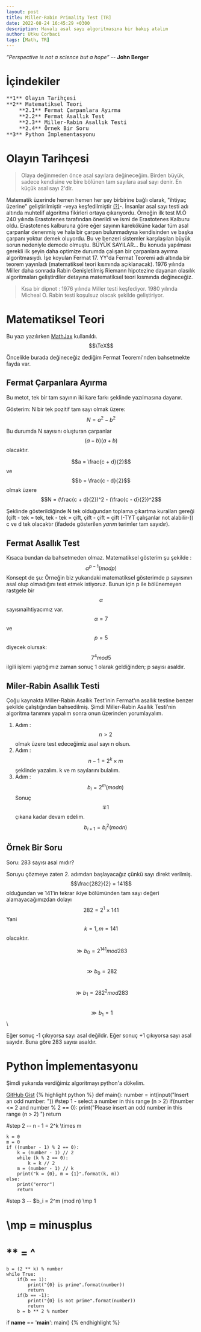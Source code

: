```yaml
---
layout: post
title: Miller-Rabin Primality Test [TR]
date: 2022-08-24 16:45:29 +0300
description: Havalı asal sayı algoritmasına bir bakış atalım
author: Utku Corbaci
tags: [Math, TR]
---
```


_“Perspective is not a science but a hope”_
-- **John Berger**

# İçindekiler

<pre>
**1** Olayın Tarihçesi
**2** Matematiksel Teori
    **2.1** Fermat Çarpanlara Ayırma
    **2.2** Fermat Asallık Test
    **2.3** Miller-Rabin Asallık Testi
    **2.4** Örnek Bir Soru
**3** Python İmplementasyonu
</pre>

# Olayın Tarihçesi
> Olaya değinmeden önce asal sayılara değineceğim. Birden büyük, sadece kendisine ve bire bölünen tam sayılara asal sayı denir. En küçük asal sayı 2'dir.

Matematik üzerinde hemen hemen her şey birbirine bağlı olarak, "ihtiyaç üzerine" geliştirilmiştir -veya keşfedilmiştir [(?)](https://evrimagaci.org/matematik-bir-kesif-mi-yoksa-icat-mi-8094)-. İnsanlar asal sayı testi adı altında muhtelif algoritma fikirleri ortaya çıkarıyordu. Örneğin ilk test M.Ö 240 yılında Erastotenes tarafından önerildi ve ismi de Erastotenes Kalburu oldu. Erastotenes kalburuna göre eğer sayının kareköküne kadar tüm asal çarpanlar denenmiş ve hala bir çarpan bulunmadıysa kendisinden ve başka çarpanı yoktur demek oluyordu. Bu ve benzeri sistemler karşılaşılan büyük sorun nedeniyle demode olmuştu. BÜYÜK SAYILAR... Bu konuda yapılması gerekli ilk şeyin daha optimize durumda çalışan bir çarpanlara ayırma algoritmasıydı. İşe koyulan Fermat 17. YY'da Fermat Teoremi adı altında bir teorem yayınladı (matematiksel teori kısmında açıklanacak).  1976 yılında Miller daha sonrada Rabin Genişletilmiş Riemann hipotezine dayanan olasılık algoritmaları geliştirdiler detayına matematiksel teori kısmında değineceğiz.  

> Kısa bir dipnot : 1976 yılında Miller testi keşfediyor. 1980 yılında Micheal O. Rabin testi koşulsuz olacak şekilde geliştiriyor.

# Matematiksel Teori
Bu yazı yazılırken [MathJax](https://www.mathjax.org/) kullanıldı. $$\TeX$$

Öncelikle burada değineceğiz dediğim Fermat Teoremi'nden bahsetmekte fayda var. 
## Fermat Çarpanlara Ayırma
Bu metot, tek bir tam sayının iki kare farkı şeklinde yazılmasına dayanır.

Gösterim:
N bir tek pozitif tam sayı olmak üzere:
$$N = a^2 - b^2$$

Bu durumda N sayısını oluşturan çarpanlar $$(a - b)(a + b)$$ olacaktır.

$$a = \frac{c + d}{2}$$ ve $$b = \frac{c - d}{2}$$ olmak üzere
$$N = (\frac{c + d}{2})^2 - (\frac{c - d}{2})^2$$

Şeklinde gösterildiğinde N tek olduğundan toplama çıkartma kuralları gereği (çift - tek = tek, tek - tek = çift, çift - çift = çift (-TYT çalışanlar not alabilir-)) c ve d tek olacaktır (ifadede gösterilen _yarım_ terimler tam sayıdır).

## Fermat Asallık Test 
Kısaca bundan da bahsetmeden olmaz. Matematiksel gösterim şu şekilde : 
$$\alpha^{p-1} (mod p) $$ 
Konsept de şu:
Örneğin biz yukarıdaki matematiksel gösterimde p sayısının asal olup olmadığını test etmek istiyoruz. Bunun için p ile bölünemeyen rastgele bir $$\alpha$$ sayısınaihtiyacımız var.
$$\alpha = 7$$ ve $$p = 5$$ diyecek olursak:
$$7^{4} mod 5 $$ ilgili işlemi yaptığımız zaman sonuç 1 olarak geldiğinden; p sayısı asaldır.

## Miler-Rabin Asallık Testi
Çoğu kaynakta Miller-Rabin Asallık Test'inin Fermat'ın asallık testine benzer şekilde çalıştığından bahsedilmiş. Şimdi Miller-Rabin Asallık Testi'nin algoritma tanımını yapalım sonra onun üzerinden yorumlayalım.

1. Adım : $$n > 2$$ olmak üzere test edeceğimiz asal sayı n olsun.
2. Adım : $$n - 1 = 2^k \times m$$ şeklinde yazalım. k ve m sayılarını bulalım.
3. Adım : $$b_i = 2^m (mod n)$$ Sonuç $$\mp 1$$ çıkana kadar devam edelim.
$$b_{i+1} = b_i^{2} (mod n)$$

## Örnek Bir Soru
Soru: 283 sayısı asal mıdır?

Soruyu çözmeye zaten 2. adımdan başlayacağız çünkü sayı direkt verilmiş.
$$\frac{282}{2} = 141$$ olduğundan ve 141'in tekrar ikiye bölümünden tam sayı değeri alamayacağımızdan dolayı $$282 = 2^1 \times 141$$
Yani $$k = 1, m = 141$$ olacaktır. 

$$\gg b_0 = 2^141 mod 283$$\
$$\gg b_0 = 282$$\
$$\gg b_1 = 282^2 mod 283$$\
$$\gg b_1 = 1$$\

Eğer sonuç -1 çıkıyorsa sayı asal değildir.
Eğer sonuç +1 çıkıyorsa sayı asal sayıdır. Buna göre 283 sayısı asaldır.

# Python İmplementasyonu
Şimdi yukarıda verdiğimiz algoritmayı python'a dökelim.

[GitHub Gist](https://gist.github.com/polynomen/4b8975c04127225a3a198b0a2490ff40)
{% highlight python %}
def main():
    number = int(input("Insert an odd number: "))
    #step 1 - select a number in this range (n > 2)
    if(number <= 2 and 
    number % 2 == 0):
        print("Please insert an odd number in this range (n > 2) ")
        return
    
#step 2 -- n - 1 = 2^k \times m

    k = 0
    m = 0
    if ((number - 1) % 2 == 0):
        k = (number - 1) // 2
        while (k % 2 == 0):
            k = k // 2
        m = (number - 1) // k
        print("k = {0}, m = {1}".format(k, m))
    else:
        print("error")
        return
    
#step 3 -- $b_i = 2^m (mod n) \mp 1
# \mp = minusplus
# ** = ^

    b = (2 ** k) % number
    while True:
        if(b == 1):
            print("{0} is prime".format(number))
            return
        if(b == -1):
            print("{0} is not prime".format(number))
            return
        b = b ** 2 % number

if __name__ == '__main__':
    main()
{% endhighlight %}

